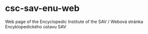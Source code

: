 # csc-sav-enu-web
Web page of the Encyclopedic Institute of the SAV / Webová stránka Encyklopedického ústavu SAV
